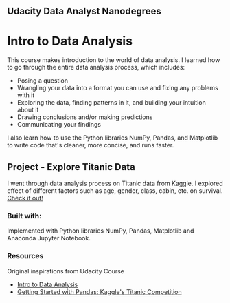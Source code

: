 ## Udacity Data Analyst Nanodegrees

# Intro to Data Analysis

This course makes introduction to the world of data analysis. I learned how to go through the entire data analysis process, which includes:

- Posing a question
- Wrangling your data into a format you can use and fixing any problems with it
- Exploring the data, finding patterns in it, and building your intuition about it
- Drawing conclusions and/or making predictions
- Communicating your findings

I also learn how to use the Python libraries NumPy, Pandas, and Matplotlib to write code that's cleaner, more concise, and runs faster.


## Project - Explore Titanic Data

I went through data analysis process on Titanic data from Kaggle. I explored effect of different factors such as age, gender, class, cabin, etc. on survival. [Check it out!]()

### Built with:

Implemented with Python libraries NumPy, Pandas, Matplotlib and Anaconda Jupyter Notebook.


### Resources

Original inspirations from Udacity Course
- [Intro to Data Analysis](https://www.udacity.com/course/intro-to-data-analysis--ud170)
- [Getting Started with Pandas: Kaggle's Titanic Competition](https://www.kaggle.com/c/titanic/details/getting-started-with-python-ii)



